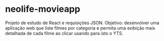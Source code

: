 # neolife-movieapp
Projeto de estudo de React e requisições JSON. Objetivo: desenvolver uma aplicação web que liste filmes por categoria e permita uma exibição mais detalhada de cada filme ao clicar usando para isto o YTS.
